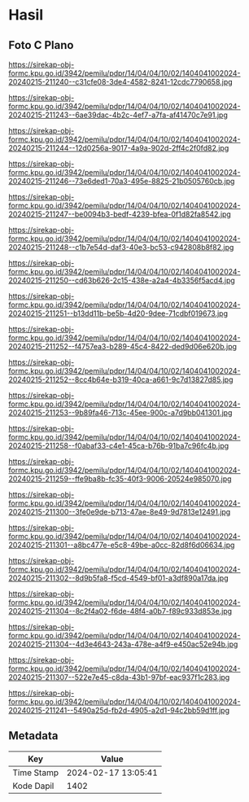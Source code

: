 # Hasil

## Foto C Plano

https://sirekap-obj-formc.kpu.go.id/3942/pemilu/pdpr/14/04/04/10/02/1404041002024-20240215-211240--c31cfe08-3de4-4582-8241-12cdc7790658.jpg

https://sirekap-obj-formc.kpu.go.id/3942/pemilu/pdpr/14/04/04/10/02/1404041002024-20240215-211243--6ae39dac-4b2c-4ef7-a7fa-af41470c7e91.jpg

https://sirekap-obj-formc.kpu.go.id/3942/pemilu/pdpr/14/04/04/10/02/1404041002024-20240215-211244--12d0256a-9017-4a9a-902d-2ff4c2f0fd82.jpg

https://sirekap-obj-formc.kpu.go.id/3942/pemilu/pdpr/14/04/04/10/02/1404041002024-20240215-211246--73e6ded1-70a3-495e-8825-21b0505760cb.jpg

https://sirekap-obj-formc.kpu.go.id/3942/pemilu/pdpr/14/04/04/10/02/1404041002024-20240215-211247--be0094b3-bedf-4239-bfea-0f1d82fa8542.jpg

https://sirekap-obj-formc.kpu.go.id/3942/pemilu/pdpr/14/04/04/10/02/1404041002024-20240215-211248--c1b7e54d-daf3-40e3-bc53-c942808b8f82.jpg

https://sirekap-obj-formc.kpu.go.id/3942/pemilu/pdpr/14/04/04/10/02/1404041002024-20240215-211250--cd63b626-2c15-438e-a2a4-4b3356f5acd4.jpg

https://sirekap-obj-formc.kpu.go.id/3942/pemilu/pdpr/14/04/04/10/02/1404041002024-20240215-211251--b13dd11b-be5b-4d20-9dee-71cdbf019673.jpg

https://sirekap-obj-formc.kpu.go.id/3942/pemilu/pdpr/14/04/04/10/02/1404041002024-20240215-211252--f4757ea3-b289-45c4-8422-ded9d06e620b.jpg

https://sirekap-obj-formc.kpu.go.id/3942/pemilu/pdpr/14/04/04/10/02/1404041002024-20240215-211252--8cc4b64e-b319-40ca-a661-9c7d13827d85.jpg

https://sirekap-obj-formc.kpu.go.id/3942/pemilu/pdpr/14/04/04/10/02/1404041002024-20240215-211253--9b89fa46-713c-45ee-900c-a7d9bb041301.jpg

https://sirekap-obj-formc.kpu.go.id/3942/pemilu/pdpr/14/04/04/10/02/1404041002024-20240215-211258--f0abaf33-c4e1-45ca-b76b-91ba7c96fc4b.jpg

https://sirekap-obj-formc.kpu.go.id/3942/pemilu/pdpr/14/04/04/10/02/1404041002024-20240215-211259--ffe9ba8b-fc35-40f3-9006-20524e985070.jpg

https://sirekap-obj-formc.kpu.go.id/3942/pemilu/pdpr/14/04/04/10/02/1404041002024-20240215-211300--3fe0e9de-b713-47ae-8e49-9d7813e12491.jpg

https://sirekap-obj-formc.kpu.go.id/3942/pemilu/pdpr/14/04/04/10/02/1404041002024-20240215-211301--a8bc477e-e5c8-49be-a0cc-82d8f6d06634.jpg

https://sirekap-obj-formc.kpu.go.id/3942/pemilu/pdpr/14/04/04/10/02/1404041002024-20240215-211302--8d9b5fa8-f5cd-4549-bf01-a3df890a17da.jpg

https://sirekap-obj-formc.kpu.go.id/3942/pemilu/pdpr/14/04/04/10/02/1404041002024-20240215-211304--8c2f4a02-f6de-48f4-a0b7-f89c933d853e.jpg

https://sirekap-obj-formc.kpu.go.id/3942/pemilu/pdpr/14/04/04/10/02/1404041002024-20240215-211304--4d3e4643-243a-478e-a4f9-e450ac52e94b.jpg

https://sirekap-obj-formc.kpu.go.id/3942/pemilu/pdpr/14/04/04/10/02/1404041002024-20240215-211307--522e7e45-c8da-43b1-97bf-eac937f1c283.jpg

https://sirekap-obj-formc.kpu.go.id/3942/pemilu/pdpr/14/04/04/10/02/1404041002024-20240215-211241--5490a25d-fb2d-4905-a2d1-94c2bb59d1ff.jpg


## Metadata

| Key        | Value               |
| ---------- | ------------------- |
| Time Stamp | 2024-02-17 13:05:41 |
| Kode Dapil | 1402                |



